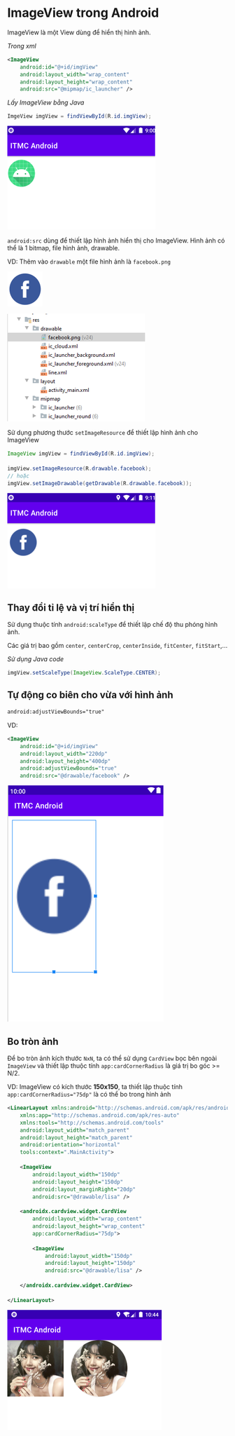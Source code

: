 # ImageView trong Android

ImageView là một View dùng để hiển thị hình ảnh.

*Trong xml*

```xml
<ImageView
    android:id="@+id/imgView"
    android:layout_width="wrap_content"
    android:layout_height="wrap_content"
    android:src="@mipmap/ic_launcher" />
```

*Lấy ImageView bằng Java*

```java
ImgeView imgView = findViewById(R.id.imgView);
```

![intro](https://github.com/VinhVIP/android_tutorials/blob/main/ImageView/img_intro.png)

`android:src` dùng để thiết lập hình ảnh hiển thị cho ImageView. Hình ảnh có thể là 1 bitmap, file hình ảnh, drawable.

VD: Thêm vào `drawable` một file hình ảnh là `facebook.png`

![fb icon](https://github.com/VinhVIP/android_tutorials/blob/main/ImageView/facebook.png)

![fb drawable](https://github.com/VinhVIP/android_tutorials/blob/main/ImageView/db_drawable.png)

Sử dụng phương thước `setImageResource` để thiết lập hình ảnh cho ImageView

```java
ImageView imgView = findViewById(R.id.imgView);

imgView.setImageResource(R.drawable.facebook);
// hoặc
imgView.setImageDrawable(getDrawable(R.drawable.facebook));
```

![](https://github.com/VinhVIP/android_tutorials/blob/main/ImageView/img_fb.png)

## Thay đổi tỉ lệ và vị trí hiển thị

Sử dụng thuộc tính `android:scaleType` để thiết lập chế độ thu phóng hình ảnh.

Các giá trị bao gồm `center`, `centerCrop`, `centerInside`, `fitCenter`, `fitStart`,...

*Sử dụng Java code*

```java
imgView.setScaleType(ImageView.ScaleType.CENTER);
```

## Tự động co biên cho vừa với hình ảnh

```xml
android:adjustViewBounds="true"
```

VD:

```xml
<ImageView
	android:id="@+id/imgView"
	android:layout_width="220dp"
	android:layout_height="400dp"
	android:adjustViewBounds="true"
	android:src="@drawable/facebook" />
```

![image adjust bounds](https://github.com/VinhVIP/android_tutorials/blob/main/ImageView/adjust.png)

## Bo tròn ảnh

Để bo tròn ảnh kích thước `NxN`, ta có thể sử dụng `CardView` bọc bên ngoài `ImageView` và thiết lập thuộc tính `app:cardCornerRadius` là giá trị bo góc >= N/2.

VD: ImageView có kích thước **150x150**, ta thiết lập thuộc tính `app:cardCornerRadius="75dp"` là có thể bo trong hình ảnh

```xml
<LinearLayout xmlns:android="http://schemas.android.com/apk/res/android"
    xmlns:app="http://schemas.android.com/apk/res-auto"
    xmlns:tools="http://schemas.android.com/tools"
    android:layout_width="match_parent"
    android:layout_height="match_parent"
    android:orientation="horizontal"
    tools:context=".MainActivity">

    <ImageView
        android:layout_width="150dp"
        android:layout_height="150dp"
        android:layout_marginRight="20dp"
        android:src="@drawable/lisa" />

    <androidx.cardview.widget.CardView
        android:layout_width="wrap_content"
        android:layout_height="wrap_content"
        app:cardCornerRadius="75dp">

        <ImageView
            android:layout_width="150dp"
            android:layout_height="150dp"
            android:src="@drawable/lisa" />

    </androidx.cardview.widget.CardView>

</LinearLayout>
```

![lisa](https://github.com/VinhVIP/android_tutorials/blob/main/ImageView/img_circle.png)